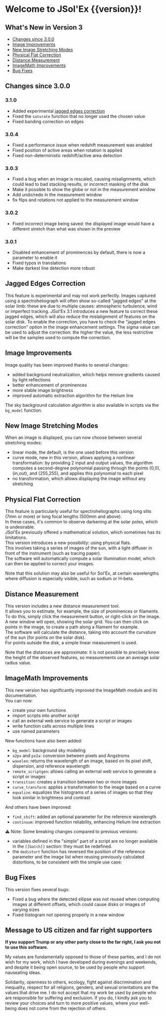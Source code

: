 # Welcome to JSol'Ex {{version}}!

## What's New in Version 3

- [Changes since 3.0.0](#changes-since-3.0.0)
- [Image Improvements](#image-improvements)
- [New Image Stretching Modes](#new-image-stretching-modes)
- [Physical Flat Correction](#physical-flat-correction)
- [Distance Measurement](#distance-measurement)
- [ImageMath Improvements](#imagemath-improvements)
- [Bug Fixes](#bug-fixes)

## Changes since 3.0.0

### 3.1.0

- Added experimental [jagged edges correction](#jagged-edges-correction)
- Fixed the `saturate` function that no longer used the chosen value
- Fixed banding correction on edges

### 3.0.4

- Fixed a performance issue when redshift measurement was enabled
- Fixed position of active areas when rotation is applied
- Fixed non-deterministic redshift/active area detection

### 3.0.3

- Fixed a bug when an image is rescaled, causing misalignments, which could lead to bad stacking results, or incorrect masking of the disk
- Make it possible to show the globe or not in the measurement window
- Add undo/redo in the measurement window
- fix flips and rotations not applied to the measurement window

### 3.0.2

- Fixed incorrect image being saved: the displayed image would have a different stretch than what was shown in the preview

### 3.0.1

- Disabled enhancement of prominences by default, there is now a parameter to enable it
- Fixed typos in translations
- Make darkest line detection more robust

## Jagged Edges Correction

This feature is experimental and may not work perfectly.
Images captured using a spectroheliograph will often show so-called "jagged edges" at the solar limb: these are due to multiple causes: atmospheric turbulence, wind or imperfect tracking.
JSol'Ex 3.1 introduces a new feature to correct these jagged edges, which will also reduce the mislalignment of features on the solar disk.
To enable the correction, you have to check the "jagged edges correction" option in the image enhancement settings.
The sigma value can be used to adjust the correction: the higher the value, the less restrictive will be the samples used to compute the correction.

## Image Improvements

Image quality has been improved thanks to several changes:

- added background neutralization, which helps remove gradients caused by light reflections
- better enhancement of prominences
- more stable image brightness
- improved automatic extraction algorithm for the Helium line

The sky background calculation algorithm is also available in scripts via the `bg_model` function.

## New Image Stretching Modes

When an image is displayed, you can now choose between several stretching modes:

- linear mode, the default, is the one used before this version
- curve mode, new in this version, allows applying a nonlinear transformation: by providing 2 input and output values, the algorithm computes a second-degree polynomial passing through the points (0,0), (in,out), and (255,255), and applies this polynomial to each pixel
- no transformation, which allows displaying the image without any stretching

## Physical Flat Correction

This feature is particularly useful for spectroheliographs using long slits (7mm or more) or long focal lengths (500mm and above).  
In these cases, it's common to observe darkening at the solar poles, which is undesirable.  
JSol'Ex previously offered a mathematical solution, which sometimes has its limitations.  
This version introduces a new possibility: using physical flats.  
This involves taking a series of images of the sun, with a light diffuser in front of the instrument (such as tracing paper).  
The software will automatically compute a solar illumination model, which can then be applied to correct your images.

Note that this solution may also be useful for Sol'Ex, at certain wavelengths where diffusion is especially visible, such as sodium or H-beta.

## Distance Measurement

This version includes a new distance measurement tool.  
It allows you to estimate, for example, the size of prominences or filaments.  
To do this, simply click the measurement button, or right-click on the image.  
A new window will open, showing the solar grid. You can then click on points in the image, to create a path along a filament for example.  
The software will calculate the distance, taking into account the curvature of the sun (for points on the solar disk).  
For points outside the disk, a simple linear measurement is used.

Note that the distances are approximate: it is not possible to precisely know the height of the observed features, so measurements use an average solar radius value.

## ImageMath Improvements

This new version has significantly improved the ImageMath module and its documentation.  
You can now:

- create your own functions
- import scripts into another script
- call an external web service to generate a script or images
- write function calls across multiple lines
- use named parameters

New functions have also been added:

- `bg_model`: background sky modeling
- `a2px` and `px2a`: conversion between pixels and Angstroms
- `wavelen`: returns the wavelength of an image, based on its pixel shift, dispersion, and reference wavelength
- `remote_scriptgen`: allows calling an external web service to generate a script or images
- `transition`: creates a transition between two or more images
- `curve_transform`: applies a transformation to the image based on a curve
- `equalize`: equalizes the histograms of a series of images so that they look similar in brightness and contrast

And others have been improved:

- `find_shift`: added an optional parameter for the reference wavelength
- `continuum`: improved function reliability, enhancing Helium line extraction

⚠️ Note: Some breaking changes compared to previous versions:

- variables defined in the "simple" part of a script are no longer available in the `[[batch]]` section: they must be redefined.
- the `dedistort` function has reversed the position of the reference parameter and the image list when reusing previously calculated distortions, to be consistent with the simple use case:

## Bug Fixes

This version fixes several bugs:

- Fixed a bug where the detected ellipse was not reused when computing images at different offsets, which could cause disks or images of varying sizes
- Fixed histogram not opening properly in a new window

## Message to US citizen and far right supporters

**If you support Trump or any other party close to the far right, I ask you not to use this software.**

My values are fundamentally opposed to those of these parties, and I do not wish for my work, which I have developed during evenings and weekends, and despite it being open source, to be used by people who support nauseating ideas.

Solidarity, openness to others, ecology, fight against discrimination and inequality, respect for all religions, genders, and sexual orientations are the values that drive me.
I do not accept that my work be used by people who are responsible for suffering and exclusion.
If you do, I kindly ask you to review your choices and turn to more positive values, where your well-being does not come from the rejection of others.
